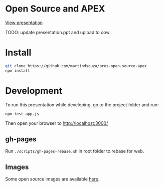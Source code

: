 # Open Source and APEX

[View presentation](http://martindsouza.github.io/pres-open-source-apex/)


TODO: update presentation.ppt and upload to oow


# Install

```bash
git clone https://github.com/martindsouza/pres-open-source-apex
npm install
```

# Development
To run this presentation while developing, go to the project folder and run:

```bash
npm test app.js
```

Then open your browser to [http://localhost:3000/](http://localhost:3000/)


## gh-pages

Run `./scripts/gh-pages-rebase.sh` in root folder to rebase for web.


## Images

Some open source images are available [here](https://www.flickr.com/creativecommons/).
